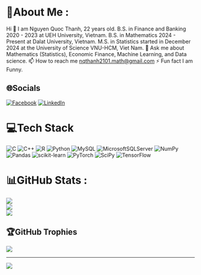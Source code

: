 # 💫About Me :
Hi 👋 I am Nguyen Quoc Thanh, 22 years old. 
B.S. in Finance and Banking 2020 - 2023 at UEH University, Vietnam.
B.S. in Mathematics 2024 - Present at Dalat University, Vietnam.
M.S. in Statistics started in December 2024 at the University of Science VNU-HCM, Viet Nam.
💬 Ask me about Mathematics (Statistics), Economic Finance, Machine Learning, and Data science.
📫 How to reach me nqthanh2101.math@gmail.com
⚡ Fun fact I am Funny.

## 🌐Socials
[![Facebook](https://img.shields.io/badge/Facebook-%231877F2.svg?logo=Facebook&logoColor=white)](https://facebook.com/https://www.facebook.com/profile.php?id=100073242802391) [![LinkedIn](https://img.shields.io/badge/LinkedIn-%230077B5.svg?logo=linkedin&logoColor=white)](https://linkedin.com/in/www.linkedin.com/in/nqthanh2101) 

# 💻Tech Stack
![C](https://img.shields.io/badge/c-%2300599C.svg?style=for-the-badge&logo=c&logoColor=white) ![C++](https://img.shields.io/badge/c++-%2300599C.svg?style=for-the-badge&logo=c%2B%2B&logoColor=white) ![R](https://img.shields.io/badge/r-%23276DC3.svg?style=for-the-badge&logo=r&logoColor=white) ![Python](https://img.shields.io/badge/python-3670A0?style=for-the-badge&logo=python&logoColor=ffdd54) ![MySQL](https://img.shields.io/badge/mysql-%2300f.svg?style=for-the-badge&logo=mysql&logoColor=white) ![MicrosoftSQLServer](https://img.shields.io/badge/Microsoft%20SQL%20Sever-CC2927?style=for-the-badge&logo=microsoft%20sql%20server&logoColor=white) ![NumPy](https://img.shields.io/badge/numpy-%23013243.svg?style=for-the-badge&logo=numpy&logoColor=white) ![Pandas](https://img.shields.io/badge/pandas-%23150458.svg?style=for-the-badge&logo=pandas&logoColor=white) ![scikit-learn](https://img.shields.io/badge/scikit--learn-%23F7931E.svg?style=for-the-badge&logo=scikit-learn&logoColor=white) ![PyTorch](https://img.shields.io/badge/PyTorch-%23EE4C2C.svg?style=for-the-badge&logo=PyTorch&logoColor=white) ![SciPy](https://img.shields.io/badge/SciPy-%230C55A5.svg?style=for-the-badge&logo=scipy&logoColor=%white) ![TensorFlow](https://img.shields.io/badge/TensorFlow-%23FF6F00.svg?style=for-the-badge&logo=TensorFlow&logoColor=white)
# 📊GitHub Stats :
![](https://github-readme-stats.vercel.app/api?username=nqthanh2101math&theme=dark&hide_border=false&include_all_commits=false&count_private=false)<br/>
![](https://github-readme-streak-stats.herokuapp.com/?user=nqthanh2101math&theme=dark&hide_border=false)<br/>
![](https://github-readme-stats.vercel.app/api/top-langs/?username=nqthanh2101math&theme=dark&hide_border=false&include_all_commits=false&count_private=false&layout=compact)

## 🏆GitHub Trophies
![](https://github-trophies.vercel.app/?username=nqthanh2101math&theme=onedark&no-frame=false&no-bg=false&margin-w=4)

---
[![](https://visitcount.itsvg.in/api?id=nqthanh2101math&icon=0&color=0)](https://visitcount.itsvg.in)
